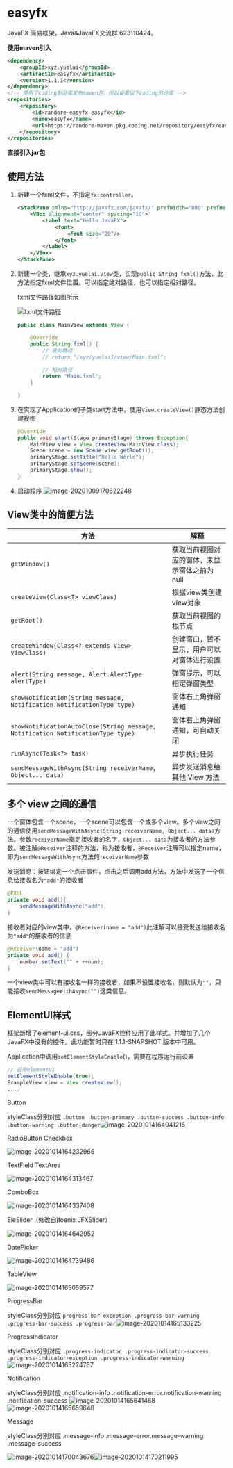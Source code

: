 # easyfx

JavaFX 简易框架，Java&JavaFX交流群 623110424。

**使用maven引入**

```xml
<dependency>
    <groupId>xyz.yuelai</groupId>
    <artifactId>easyfx</artifactId>
    <version>1.1.1</version>
</dependency>
<!-- 使用了coding制品库发布maven包，所以设置以下coding的仓库 -->
<repositories>
    <repository>
        <id>randore-easyfx-easyfx</id>
        <name>easyfx</name>
        <url>https://randore-maven.pkg.coding.net/repository/easyfx/easyfx/</url>
    </repository>
</repositories>
```

**直接引入jar包**

[1.1.0-release]: https://github.com/xizi110/easyfx/releases

## 使用方法

1. 新建一个fxml文件，不指定`fx:controller`。

   ```xml
   <StackPane xmlns="http://javafx.com/javafx/" prefWidth="800" prefHeight="500">
       <VBox alignment="center" spacing="10">
           <Label text="Hello JavaFX">
               <font>
                   <Font size="20"/>
               </font>
           </Label>
       </VBox>
   </StackPane>
   ```

2. 新建一个类，继承`xyz.yuelai.View`类，实现`public String fxml()`方法，此方法指定fxml文件位置。可以指定绝对路径，也可以指定相对路径。

   fxml文件路径如图所示

   ![fxml文件路径](image-20201009170359938.png)

   ```java
   public class MainView extends View {
   
       @Override
       public String fxml() {
           // 绝对路径
           // return "/xyz/yuelai1/view/Main.fxml";
           
           // 相对路径
           return "Main.fxml";
       }
   
   }
   ```

3. 在实现了Application的子类start方法中，使用`View.createView()`静态方法创建视图

   ```java
   @Override
   public void start(Stage primaryStage) throws Exception{
       MainView view = View.createView(MainView.class);
       Scene scene = new Scene(view.getRoot());
       primaryStage.setTitle("Hello World");
       primaryStage.setScene(scene);
       primaryStage.show();
   }
   ```

4. 启动程序
   ![image-20201009170622248](image-20201009170622248.png)

## View类中的简便方法

| 方法                                                         | 解释                                         |
| ------------------------------------------------------------ | -------------------------------------------- |
| `getWindow()`                                                | 获取当前视图对应的窗体，未显示窗体之前为null |
| `createView(Class<T> viewClass)`                             | 根据view类创建view对象                       |
| `getRoot()`                                                  | 获取当前视图的根节点                         |
| `createWindow(Class<? extends View> viewClass)`              | 创建窗口，暂不显示，用户可以对窗体进行设置   |
| `alert(String message, Alert.AlertType alertType)`           | 弹窗提示，可以指定弹窗类型                   |
| `showNotification(String message, Notification.NotificationType type)` | 窗体右上角弹窗通知                           |
| `showNotificationAutoClose(String message, Notification.NotificationType type)` | 窗体右上角弹窗通知，可自动关闭               |
| `runAsync(Task<?> task)`                                     | 异步执行任务                                 |
| `sendMessageWithAsync(String receiverName, Object... data)`  | 异步发送消息给其他 View 方法                 |

## 多个 view 之间的通信

一个窗体包含一个scene，一个scene可以包含一个或多个view。多个view之间的通信使用`sendMessageWithAsync(String receiverName, Object... data)`方法。参数`receiverName`指定接收者的名字，`Object... data`为接收者的方法参数。被注解`@Receiver`注释的方法，称为接收者，`@Receiver`注解可以指定name，即为`sendMessageWithAsync`方法的`receiverName`参数

发送消息：按钮绑定一个点击事件，点击之后调用add方法，方法中发送了一个信息给接收名为`"add"`的接收者

```java
@FXML
private void add(){
    sendMessageWithAsync("add");
}
```

接收者对应的view类中，`@Receiver(name = "add")`此注解可以接受发送给接收名为`"add"`的接收者的信息

```java
@Receiver(name = "add")
private void add() {
    number.setText("" + ++num);
}
```

一个view类中可以有接收名一样的接收者，如果不设置接收名，则默认为`""`，只能接收`sendMessageWithAsync("")`这类信息。



## ElementUI样式

框架新增了element-ui.css，部分JavaFX控件应用了此样式。并增加了几个JavaFX中没有的控件。此功能暂时只在 1.1.1-SNAPSHOT 版本中可用。

Application中调用`setElementStyleEnable`()，需要在程序运行前设置

```java
// 启用elementUI
setElementStyleEnable(true);
ExampleView view = View.createView();
....
```

Button

styleClass分别对应 `.button .button-pramary .button-success .button-info .button-warning .button-danger`![image-20201014164041215](image-20201014164041215.png)



RadioButton Checkbox

![image-20201014164232966](image-20201014164232966.png)

TextField TextArea

![image-20201014164313467](image-20201014164313467.png)

ComboBox

![image-20201014164337408](image-20201014164337408.png)

EleSlider（修改自jfoenix JFXSlider）

![image-20201014164642952](image-20201014164642952.png)

DatePicker

![image-20201014164739486](image-20201014164739486.png)

TableView

![image-20201014165059577](image-20201014165059577.png)

ProgressBar

styleClass分别对应 `progress-bar-exception .progress-bar-warning .progress-bar-success .progress-bar`![image-20201014165133225](image-20201014165133225.png)

ProgressIndicator

styleClass分别对应 `.progress-indicator .progress-indicator-success .progress-indicator-exception .progress-indicator-warning`
![image-20201014165224767](image-20201014165224767.png)

Notification

styleClass分别对应 .notification-info .notification-error.notification-warning .notification-success ![image-20201014165641468](image-20201014165641468.png)![image-20201014165659648](image-20201014165659648.png)

Message

styleClass分别对应 .message-info .message-error.message-warning .message-success 

![image-20201014170043676](image-20201014170102480.png)![image-20201014170211995](image-20201014170211995.png)